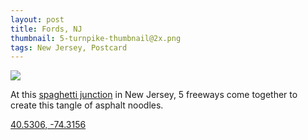 ```yaml
---
layout: post
title: Fords, NJ
thumbnail: 5-turnpike-thumbnail@2x.png
tags: New Jersey, Postcard
---
```

<img class="map" src="{{ site.baseurl }}/public/images/5-turnpike@2x.png"/>

At this [spaghetti junction](https://en.wikipedia.org/wiki/Spaghetti_Junction) in
New Jersey, 5 freeways come together to create this tangle of asphalt noodles.

[40.5306, -74.3156](https://goo.gl/maps/fZcdyEU3cE52)
